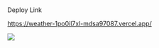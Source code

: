 ###
Deploy Link 

https://weather-1po0il7xl-mdsa97087.vercel.app/




<img src="https://i.imgur.com/hTQvtqV.png">